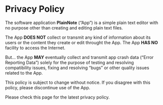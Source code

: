 # Privacy Policy

The software application **PlainNote** (“App”) is a simple plain text editor with no purpose other than creating and editing plain text files.

The App __DOES NOT__ collect or transmit any kind of information about its users or the content they create or edit throught the App. The App __HAS NO__ facility to access the Internet.

But... the App __MAY__ eventually collect and transmit app crash data (“Error Reporting Data”) solely for the purpose of testing and resolving compatibility issues, fixing and resolving “bugs” or other quality issues related to the App.

This policy is subject to change without notice. If you disagree with this policy, please discontinue use of the App.

Please check this page for the latest privacy policy. 
